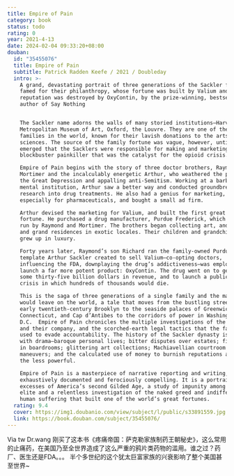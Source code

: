 ```yaml
---
title: Empire of Pain
category: book
status: todo
rating: 0
year: 2021-4-13
date: 2024-02-04 09:33:20+08:00
douban:
  id: "35455076"
  title: Empire of Pain
  subtitle: Patrick Radden Keefe / 2021 / Doubleday
  intro: >-
    A grand, devastating portrait of three generations of the Sackler family,
    famed for their philanthropy, whose fortune was built by Valium and whose
    reputation was destroyed by OxyContin, by the prize-winning, bestselling
    author of Say Nothing


    The Sackler name adorns the walls of many storied institutions—Harvard, the
    Metropolitan Museum of Art, Oxford, the Louvre. They are one of the richest
    families in the world, known for their lavish donations to the arts and the
    sciences. The source of the family fortune was vague, however, until it
    emerged that the Sacklers were responsible for making and marketing a
    blockbuster painkiller that was the catalyst for the opioid crisis.

    Empire of Pain begins with the story of three doctor brothers, Raymond,
    Mortimer and the incalculably energetic Arthur, who weathered the poverty of
    the Great Depression and appalling anti-Semitism. Working at a barbaric
    mental institution, Arthur saw a better way and conducted groundbreaking
    research into drug treatments. He also had a genius for marketing,
    especially for pharmaceuticals, and bought a small ad firm.

    Arthur devised the marketing for Valium, and built the first great Sackler
    fortune. He purchased a drug manufacturer, Purdue Frederick, which would be
    run by Raymond and Mortimer. The brothers began collecting art, and wives,
    and grand residences in exotic locales. Their children and grandchildren
    grew up in luxury.

    Forty years later, Raymond’s son Richard ran the family-owned Purdue. The
    template Arthur Sackler created to sell Valium—co-opting doctors,
    influencing the FDA, downplaying the drug’s addictiveness—was employed to
    launch a far more potent product: OxyContin. The drug went on to generate
    some thirty-five billion dollars in revenue, and to launch a public health
    crisis in which hundreds of thousands would die.

    This is the saga of three generations of a single family and the mark they
    would leave on the world, a tale that moves from the bustling streets of
    early twentieth-century Brooklyn to the seaside palaces of Greenwich,
    Connecticut, and Cap d’Antibes to the corridors of power in Washington,
    D.C.  Empire of Pain chronicles the multiple investigations of the Sacklers
    and their company, and the scorched-earth legal tactics that the family has
    used to evade accountability. The history of the Sackler dynasty is rife
    with drama—baroque personal lives; bitter disputes over estates; fistfights
    in boardrooms; glittering art collections; Machiavellian courtroom
    maneuvers; and the calculated use of money to burnish reputations and crush
    the less powerful.

    Empire of Pain is a masterpiece of narrative reporting and writing,
    exhaustively documented and ferociously compelling. It is a portrait of the
    excesses of America’s second Gilded Age, a study of impunity among the super
    elite and a relentless investigation of the naked greed and indifference to
    human suffering that built one of the world’s great fortunes.
  rating: 9.4
  cover: https://img1.doubanio.com/view/subject/l/public/s33891559.jpg
  link: https://book.douban.com/subject/35455076/
---
```


Via tw Dr.wang 刚买了这本书《疼痛帝国：萨克勒家族制药王朝秘史》，这么常用的止痛药，在美国乃至全世界造成了这么严重的鸦片类药物的滥用。谁之过？药厂、医生还是FDA。。。
半个多世纪的这个犹太巨富家族的兴衰影响了整个美国甚至世界~
